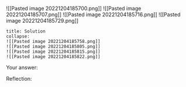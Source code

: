 ![[Pasted image 20221204185700.png]]
![[Pasted image 20221204185707.png]]
![[Pasted image 20221204185716.png]]
![[Pasted image 20221204185729.png]]

```ad-note
title: Solution
collapse:
![[Pasted image 20221204185758.png]]
![[Pasted image 20221204185805.png]]
![[Pasted image 20221204185815.png]]
![[Pasted image 20221204185822.png]]
```

Your answer:

Reflection:
